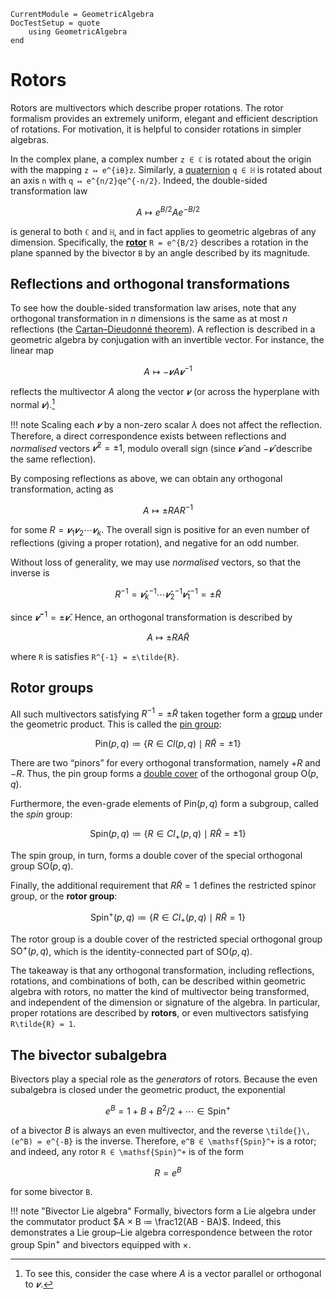 ```@meta
CurrentModule = GeometricAlgebra
DocTestSetup = quote
	using GeometricAlgebra
end
```

# Rotors

Rotors are multivectors which describe proper rotations.
The rotor formalism provides an extremely uniform, elegant and efficient description of rotations.
For motivation, it is helpful to consider rotations in simpler algebras.

In the complex plane, a complex number ``z ∈ ℂ`` is rotated about the origin with the mapping ``z ↦ e^{iθ}z``.
Similarly, a [quaternion](https://juliageometry.github.io/Quaternions.jl/) ``q ∈ ℍ`` is rotated about an axis ``n`` with ``q ↦ e^{n/2}qe^{-n/2}``.
Indeed, the double-sided transformation law
```math
A ↦ e^{B/2}Ae^{-B/2}
```
is general to both ``ℂ`` and ``ℍ``, and in fact applies to geometric algebras of any dimension.
Specifically, the [**rotor**](https://en.wikipedia.org/wiki/Rotor_(mathematics)) ``R = e^{B/2}`` describes a rotation in the plane spanned by the bivector ``B`` by an angle described by its magnitude.

## Reflections and orthogonal transformations

To see how the double-sided transformation law arises, note that any orthogonal transformation in $n$ dimensions is the same as at most $n$ reflections (the [Cartan–Dieudonné theorem](https://en.wikipedia.org/wiki/Cartan%E2%80%93Dieudonn%C3%A9_theorem)).
A reflection is described in a geometric algebra by conjugation with an invertible vector.
For instance, the linear map
```math
	A ↦ -𝒗A𝒗^{-1}
```
reflects the multivector $A$ along the vector $𝒗$ (or across the hyperplane with normal $𝒗$).[^1]

[^1]: To see this, consider the case where $A$ is a vector parallel or orthogonal to $𝒗$.

!!! note
	Scaling each $𝒗$ by a non-zero scalar $λ$ does not affect the reflection.
	Therefore, a direct correspondence exists between reflections and _normalised_ vectors $𝒗̂^2 = ±1$, modulo overall sign (since $𝒗̂$ and $-𝒗̂$ describe the same reflection).

By composing reflections as above, we can obtain any orthogonal transformation, acting as
```math
	A ↦ ±RAR^{-1}
```
for some $R = 𝒗_1𝒗_2⋯𝒗_k$.
The overall sign is positive for an even number of reflections (giving a proper rotation), and negative for an odd number.

Without loss of generality, we may use _normalised_ vectors, so that the inverse is
```math
	R^{-1} = 𝒗̂_k^{-1}\cdots 𝒗̂_2^{-1}𝒗̂_1^{-1} = ±\tilde{R}
```
since $𝒗̂^{-1} = ±𝒗̂$.
Hence, an orthogonal transformation is described by
```math
	A ↦ ±RA\tilde{R}
```
where ``R`` is satisfies ``R^{-1} = ±\tilde{R}``.


## Rotor groups

All such multivectors satisfying $R^{-1} = ±\tilde{R}$ taken together form a [group](https://en.wikipedia.org/wiki/Group_(mathematics)) under the geometric product.
This is called the [pin group](https://en.wikipedia.org/wiki/Pin_group):
```math
	\mathsf{Pin}(p, q) ≔ \big\{ R ∈ Cl(p, q) \mid R\tilde{R} = ±1 \big\}
```
There are two “pinors” for every orthogonal transformation, namely $+R$ and $-R$.
Thus, the pin group forms a [double cover](https://en.wikipedia.org/wiki/Covering_space) of the orthogonal group $\mathsf{O}(p,q)$.

Furthermore, the even-grade elements of $\mathsf{Pin}(p,q)$ form a subgroup, called the _spin_ group:
```math
	\mathsf{Spin}(p, q) ≔ \big\{ R ∈ Cl_+(p, q) \mid R\tilde{R} = ±1 \big\}
```
The spin group, in turn, forms a double cover of the special orthogonal group $\mathsf{SO}(p, q)$.

Finally, the additional requirement that $R\tilde{R} = 1$ defines the restricted spinor group, or the **rotor group**:
```math
	\mathsf{Spin}^+(p, q) ≔ \big\{ R ∈ Cl_+(p, q) \mid R\tilde{R} = 1 \big\}
```
The rotor group is a double cover of the restricted special orthogonal group $\mathsf{SO}^+(p, q)$, which is the identity-connected part of $\mathsf{SO}(p, q)$.

The takeaway is that any orthogonal transformation, including reflections, rotations, and combinations of both, can be described within geometric algebra with rotors, no matter the kind of multivector being transformed, and independent of the dimension or signature of the algebra.
In particular, proper rotations are described by **rotors**, or even multivectors satisfying ``R\tilde{R} = 1``.

## The bivector subalgebra

Bivectors play a special role as the _generators_ of rotors.
Because the even subalgebra is closed under the geometric product, the exponential
```math
	e^B = 1 + B + B^2/2 + ⋯ ∈ \mathsf{Spin}^+
```
of a bivector $B$ is always an even multivector, and the reverse ``\tilde{}\,(e^B) = e^{-B}`` is the inverse.
Therefore, ``e^B ∈ \mathsf{Spin}^+`` is a rotor; and indeed, any rotor ``R ∈ \mathsf{Spin}^+`` is of the form
```math
R = e^B
```
for some bivector ``B``.

!!! note "Bivector Lie algebra"
	Formally, bivectors form a Lie algebra under the commutator product $A × B ≔ \frac12(AB - BA)$.
	Indeed, this demonstrates a Lie group–Lie algebra correspondence between the rotor group $\mathsf{Spin}^+$ and bivectors equipped with $×$.


